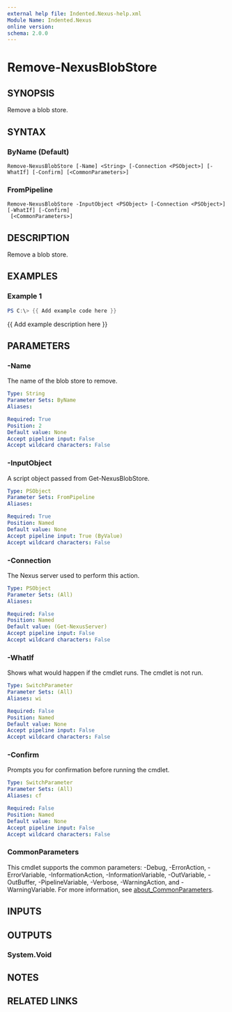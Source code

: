 ```yaml
---
external help file: Indented.Nexus-help.xml
Module Name: Indented.Nexus
online version:
schema: 2.0.0
---
```


# Remove-NexusBlobStore

## SYNOPSIS
Remove a blob store.

## SYNTAX

### ByName (Default)
```
Remove-NexusBlobStore [-Name] <String> [-Connection <PSObject>] [-WhatIf] [-Confirm] [<CommonParameters>]
```

### FromPipeline
```
Remove-NexusBlobStore -InputObject <PSObject> [-Connection <PSObject>] [-WhatIf] [-Confirm]
 [<CommonParameters>]
```

## DESCRIPTION
Remove a blob store.

## EXAMPLES

### Example 1
```powershell
PS C:\> {{ Add example code here }}
```

{{ Add example description here }}

## PARAMETERS

### -Name
The name of the blob store to remove.

```yaml
Type: String
Parameter Sets: ByName
Aliases:

Required: True
Position: 2
Default value: None
Accept pipeline input: False
Accept wildcard characters: False
```

### -InputObject
A script object passed from Get-NexusBlobStore.

```yaml
Type: PSObject
Parameter Sets: FromPipeline
Aliases:

Required: True
Position: Named
Default value: None
Accept pipeline input: True (ByValue)
Accept wildcard characters: False
```

### -Connection
The Nexus server used to perform this action.

```yaml
Type: PSObject
Parameter Sets: (All)
Aliases:

Required: False
Position: Named
Default value: (Get-NexusServer)
Accept pipeline input: False
Accept wildcard characters: False
```

### -WhatIf
Shows what would happen if the cmdlet runs.
The cmdlet is not run.

```yaml
Type: SwitchParameter
Parameter Sets: (All)
Aliases: wi

Required: False
Position: Named
Default value: None
Accept pipeline input: False
Accept wildcard characters: False
```

### -Confirm
Prompts you for confirmation before running the cmdlet.

```yaml
Type: SwitchParameter
Parameter Sets: (All)
Aliases: cf

Required: False
Position: Named
Default value: None
Accept pipeline input: False
Accept wildcard characters: False
```

### CommonParameters
This cmdlet supports the common parameters: -Debug, -ErrorAction, -ErrorVariable, -InformationAction, -InformationVariable, -OutVariable, -OutBuffer, -PipelineVariable, -Verbose, -WarningAction, and -WarningVariable. For more information, see [about_CommonParameters](http://go.microsoft.com/fwlink/?LinkID=113216).

## INPUTS

## OUTPUTS

### System.Void
## NOTES

## RELATED LINKS
